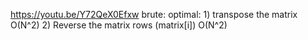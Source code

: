 https://youtu.be/Y72QeX0Efxw
brute:
optimal: 1) transpose the matrix O(N^2)
2) Reverse the matrix rows (matrix[i])  O(N^2)